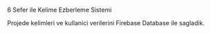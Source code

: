 6 Sefer ile Kelime Ezberleme Sistemi

Projede kelimleri ve kullanici verilerini Firebase Database ile sagladik.

